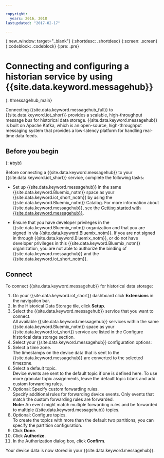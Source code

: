 ```yaml
---

copyright:
  years: 2016, 2018
lastupdated: "2017-02-17"

---
```


{:new_window: target="\_blank"}
{:shortdesc: .shortdesc}
{:screen: .screen}
{:codeblock: .codeblock}
{:pre: .pre}

# Connecting and configuring a historian service by using {{site.data.keyword.messagehub}}  
{: #messagehub_main}

Connecting {{site.data.keyword.messagehub_full}} to {{site.data.keyword.iot_short}} provides a scalable, high-throughput message bus for historical data storage. {{site.data.keyword.messagehub}} is built on Apache Kafka, which is an open-source, high-throughput messaging system that provides a low-latency platform for handling real-time data feeds.

## Before you begin  
{: #byb}

Before connecting a {{site.data.keyword.messagehub}} to your {{site.data.keyword.iot_short}} service, complete the following tasks:

- Set up {{site.data.keyword.messagehub}} in the same {{site.data.keyword.Bluemix_notm}} space as your {{site.data.keyword.iot_short_notm}} by using the {{site.data.keyword.Bluemix_notm}} Catalog. For more information about {{site.data.keyword.messagehub}}, see the [Getting started with {{site.data.keyword.messagehub}}](https://console.{DomainName}/docs/services/MessageHub/index.html).

- Ensure that you have developer privileges in the {{site.data.keyword.Bluemix_notm}} organization and that you are signed in via {{site.data.keyword.Bluemix_notm}}. If you are not signed in through {{site.data.keyword.Bluemix_notm}}, or do not have developer privileges in this {{site.data.keyword.Bluemix_notm}} organization, you are not able to authorize the binding of {{site.data.keyword.messagehub}} and the {{site.data.keyword.iot_short_notm}}.

## Connect

To connect {{site.data.keyword.messagehub}} for historical data storage:

1. On your {{site.data.keyword.iot_short}} dashboard click **Extensions** in the navigation bar.
2. In the Historical Data Storage tile, click **Setup**.
4. Select the {{site.data.keyword.messagehub}} service that you want to connect.  
All available {{site.data.keyword.messagehub}} services within the same {{site.data.keyword.Bluemix_notm}} space as your {{site.data.keyword.iot_short}} service are listed in the Configure historical data storage section.
5. Select your {{site.data.keyword.messagehub}} configuration options:
 1. Select a time zone.  
 The timestamps on the device data that is sent to the {{site.data.keyword.messagehub}} are converted to the selected timezone.
 2. Select a default topic.  
 Device events are sent to the default topic if one is defined here. To use more granular topic assignments, leave the default topic blank and add custom forwarding rules.
 3. Optional: Specify custom forwarding rules.  
 Specify additional rules for forwarding device events. Only events that match the custom forwarding rules are forwarded.  
 **Note:** An event might match multiple forwarding rules and be forwarded to multiple {{site.data.keyword.messagehub}} topics.
 4. Optional: Configure topics.  
 To create the topics with more than the default two partitions, you can specify the partition configuration.
 5. Click **Done**.
5. Click **Authorize**.
6. In the Authorization dialog box, click **Confirm**.

Your device data is now stored in your {{site.data.keyword.messagehub}}.
